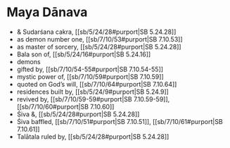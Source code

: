 # Maya Dānava

* & Sudarśana cakra, [[sb/5/24/28#purport|SB 5.24.28]]
* as demon number one, [[sb/7/10/53#purport|SB 7.10.53]]
* as master of sorcery, [[sb/5/24/28#purport|SB 5.24.28]]
* Bala son of, [[sb/5/24/16#purport|SB 5.24.16]]
* demons
* gifted by, [[sb/7/10/54-55#purport|SB 7.10.54-55]]
* mystic power of, [[sb/7/10/59#purport|SB 7.10.59]]
* quoted on God’s will, [[sb/7/10/64#purport|SB 7.10.64]]
* residences built by, [[sb/5/24/9#purport|SB 5.24.9]]
* revived by, [[sb/7/10/59-59#purport|SB 7.10.59-59]], [[sb/7/10/60#purport|SB 7.10.60]]
* Śiva &, [[sb/5/24/28#purport|SB 5.24.28]]
* Śiva baffled, [[sb/7/10/51#purport|SB 7.10.51]], [[sb/7/10/61#purport|SB 7.10.61]]
* Talātala ruled by, [[sb/5/24/28#purport|SB 5.24.28]]
